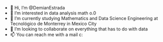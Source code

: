 - 👋 Hi, I’m @DemianEstrada
- 👀 I’m interested in data analysis math o.0
- 🌱 I’m currently studying Mathematics and Data Science Engineering at Tecnológico de Monterrey in Mexico City
- 💞️ I’m looking to collaborate on everything that has to do with data
- 📫 You can reach me with a mail c:

